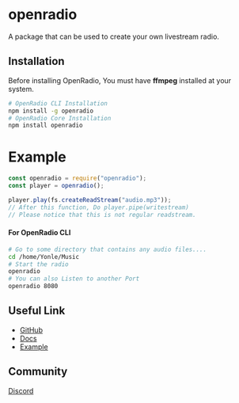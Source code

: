 # openradio
A package that can be used to create your own livestream radio.

## Installation
Before installing OpenRadio, You must have **ffmpeg** installed at your system.
```bash
# OpenRadio CLI Installation
npm install -g openradio
# OpenRadio Core Installation
npm install openradio
```
# Example
```js
const openradio = require("openradio");
const player = openradio();

player.play(fs.createReadStream("audio.mp3"));
// After this function, Do player.pipe(writestream)
// Please notice that this is not regular readstream.
```

#### For OpenRadio CLI
```bash
# Go to some directory that contains any audio files....
cd /home/Yonle/Music
# Start the radio
openradio
# You can also Listen to another Port
openradio 8080
```
## Useful Link
- [GitHub](https://github.com/Yonle/openradio)
- [Docs](https://github.com/Yonle/openradio/tree/radio/docs)
- [Example](https://github.com/Yonle/openradio/tree/radio/example)

## Community
[Discord](https://discord.gg/9S3ZCDR)
